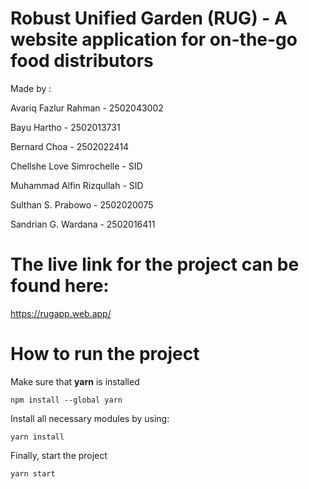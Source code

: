 # Robust Unified Garden (RUG) - A website application for on-the-go food distributors

Made by :

Avariq Fazlur Rahman - 2502043002

Bayu Hartho - 2502013731

Bernard Choa - 2502022414

Chellshe Love Simrochelle - SID

Muhammad Alfin Rizqullah - SID

Sulthan S. Prabowo - 2502020075

Sandrian G. Wardana - 2502016411

# The live link for the project can be found here:

https://rugapp.web.app/

# How to run the project

Make sure that **yarn** is installed

```
npm install --global yarn
```

Install all necessary modules by using:

```
yarn install
```

Finally, start the project

```
yarn start
```
